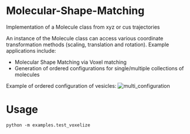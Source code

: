 # Molecular-Shape-Matching
Implementation of a Molecule class from xyz or cus trajectories

An instance of the Molecule class can access various coordinate transformation methods (scaling, translation and rotation). Example applications include:
- Molecular Shape Matching via Voxel matching
- Generation of ordered configurations for single/multiple collections of molecules

Example of ordered configuration of vesicles:
![multi_configuration](https://user-images.githubusercontent.com/50631178/134600197-670d7fff-a60c-44b1-9ff2-f86e613e38bb.png)


# Usage
`python -m examples.test_voxelize`
